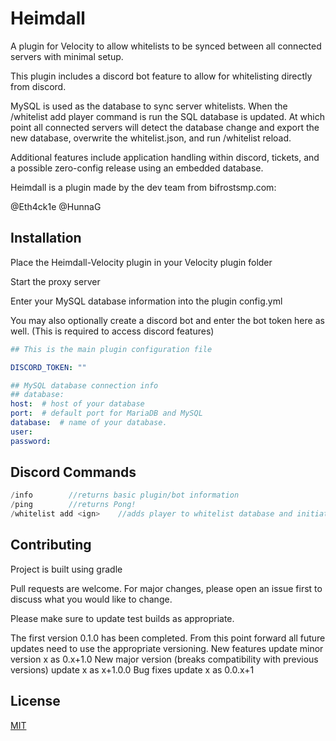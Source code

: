# Heimdall

A plugin for Velocity to allow whitelists to be synced between all connected servers with minimal setup.

This plugin includes a discord bot feature to allow for whitelisting directly from discord.

MySQL is used as the database to sync server whitelists.  When the /whitelist add player command is run the SQL database is updated.  At which point all connected servers will detect the database change and export the new database, overwrite the whitelist.json, and run /whitelist reload.

Additional features include application handling within discord, tickets, and a possible zero-config release using an embedded database.

Heimdall is a plugin made by the dev team from bifrostsmp.com:

@Eth4ck1e @HunnaG

## Installation

Place the Heimdall-Velocity plugin in your Velocity plugin folder

Start the proxy server

Enter your MySQL database information into the plugin config.yml

You may also optionally create a discord bot and enter the bot token here as well. (This is required to access discord features)

```yaml
## This is the main plugin configuration file

DISCORD_TOKEN: ""

## MySQL database connection info
## database:
host:  # host of your database
port:  # default port for MariaDB and MySQL
database:  # name of your database. 
user: 
password: 
```

## Discord Commands

```java
/info        //returns basic plugin/bot information
/ping        //returns Pong!
/whitelist add <ign>    //adds player to whitelist database and initiates whitelist sync
```

## Contributing
Project is built using gradle

Pull requests are welcome. For major changes, please open an issue first to discuss what you would like to change.

Please make sure to update test builds as appropriate.

The first version 0.1.0 has been completed.  From this point forward all future updates need to use the appropriate versioning.
New features update minor version x as 0.x+1.0
New major version (breaks compatibility with previous versions) update x as x+1.0.0
Bug fixes update x as 0.0.x+1

## License
[MIT](https://choosealicense.com/licenses/mit/)
